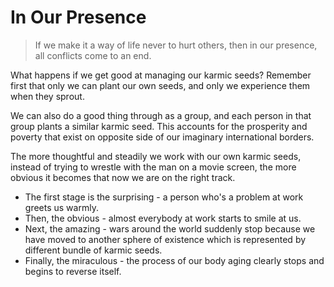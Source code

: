# In Our Presence

> If we make it a way of life never to hurt others, then in our presence, all conflicts come to an end.

What happens if we get good at managing our karmic seeds? Remember first that only we can plant our own seeds, and only we experience them when they sprout.

We can also do a good thing through as a group, and each person in that group plants a similar karmic seed. This accounts for the prosperity and poverty that exist on opposite side of our imaginary international borders.

The more thoughtful and steadily we work with our own karmic seeds, instead of trying to wrestle with the man on a movie screen, the more obvious it becomes that now we are on the right track.

- The first stage is the surprising - a person who's a problem at work greets us warmly.
- Then, the obvious - almost everybody at work starts to smile at us.
- Next, the amazing - wars around the world suddenly stop because we have moved to another sphere of existence which is represented by different bundle of karmic seeds.
- Finally, the miraculous - the process of our body aging clearly stops and begins to reverse itself.
